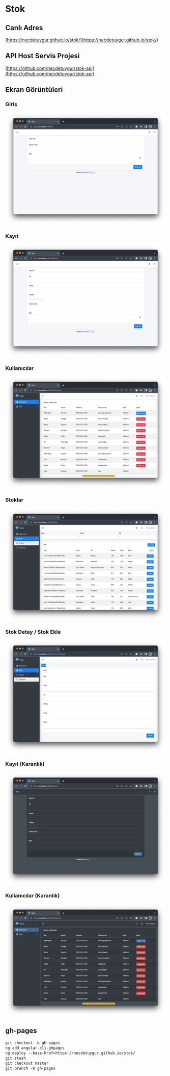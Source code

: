 # Stok

## Canlı Adres

[https://necdetuygur.github.io/stok/](https://necdetuygur.github.io/stok/)

## API Host Servis Projesi

[https://github.com/necdetuygur/stok-api](https://github.com/necdetuygur/stok-api)

## Ekran Görüntüleri

### Giriş

![Giriş](./screenshots/giris.png)

### Kayıt

![Kayıt](./screenshots/kayit.png)

### Kullanıcılar

![Kullanıcılar](./screenshots/kullanicilar.png)

### Stoklar

![Stoklar](./screenshots/stok.png)

### Stok Detay / Stok Ekle

![Stok Detay / Stok Ekle](./screenshots/stok-detay.png)

### Kayıt (Karanlık)

![Kayıt (Karanlık)](./screenshots/kayit-dark.png)

### Kullanıcılar (Karanlık)

![Kullanıcılar (Karanlık)](./screenshots/kullanicilar-dark.png)

## gh-pages

```
git checkout -b gh-pages
ng add angular-cli-ghpages
ng deploy --base-href=https://necdetuygur.github.io/stok/
git stash
git checkout master
git branch -D gh-pages
```
